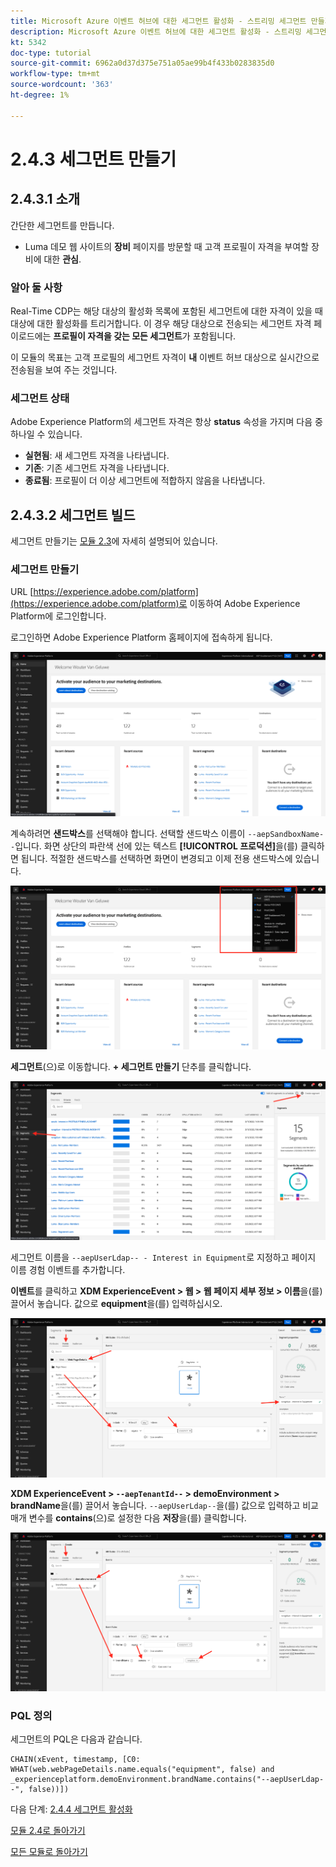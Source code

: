 ```yaml
---
title: Microsoft Azure 이벤트 허브에 대한 세그먼트 활성화 - 스트리밍 세그먼트 만들기
description: Microsoft Azure 이벤트 허브에 대한 세그먼트 활성화 - 스트리밍 세그먼트 만들기
kt: 5342
doc-type: tutorial
source-git-commit: 6962a0d37d375e751a05ae99b4f433b0283835d0
workflow-type: tm+mt
source-wordcount: '363'
ht-degree: 1%

---
```


# 2.4.3 세그먼트 만들기

## 2.4.3.1 소개

간단한 세그먼트를 만듭니다.

- Luma 데모 웹 사이트의 **장비** 페이지를 방문할 때 고객 프로필이 자격을 부여할 장비에 대한 **관심**.

### 알아 둘 사항

Real-Time CDP는 해당 대상의 활성화 목록에 포함된 세그먼트에 대한 자격이 있을 때 대상에 대한 활성화를 트리거합니다. 이 경우 해당 대상으로 전송되는 세그먼트 자격 페이로드에는 **프로필이 자격을 갖는 모든 세그먼트**&#x200B;가 포함됩니다.

이 모듈의 목표는 고객 프로필의 세그먼트 자격이 **내** 이벤트 허브 대상으로 실시간으로 전송됨을 보여 주는 것입니다.

### 세그먼트 상태

Adobe Experience Platform의 세그먼트 자격은 항상 **status** 속성을 가지며 다음 중 하나일 수 있습니다.

- **실현됨**: 새 세그먼트 자격을 나타냅니다.
- **기존**: 기존 세그먼트 자격을 나타냅니다.
- **종료됨**: 프로필이 더 이상 세그먼트에 적합하지 않음을 나타냅니다.

## 2.4.3.2 세그먼트 빌드

세그먼트 만들기는 [모듈 2.3](./../../../modules/rtcdp-b2c/module2.3/real-time-cdp-build-a-segment-take-action.md)에 자세히 설명되어 있습니다.

### 세그먼트 만들기

URL [https://experience.adobe.com/platform](https://experience.adobe.com/platform)로 이동하여 Adobe Experience Platform에 로그인합니다.

로그인하면 Adobe Experience Platform 홈페이지에 접속하게 됩니다.

![데이터 수집](./../../../modules/datacollection/module1.2/images/home.png)

계속하려면 **샌드박스**&#x200B;를 선택해야 합니다. 선택할 샌드박스 이름이 ``--aepSandboxName--``입니다. 화면 상단의 파란색 선에 있는 텍스트 **[!UICONTROL 프로덕션]**&#x200B;을(를) 클릭하면 됩니다. 적절한 샌드박스를 선택하면 화면이 변경되고 이제 전용 샌드박스에 있습니다.

![데이터 수집](./../../../modules/datacollection/module1.2/images/sb1.png)

**세그먼트**(으)로 이동합니다. **+ 세그먼트 만들기** 단추를 클릭합니다.

![데이터 수집](./images/seg.png)

세그먼트 이름을 `--aepUserLdap-- - Interest in Equipment`로 지정하고 페이지 이름 경험 이벤트를 추가합니다.

**이벤트**&#x200B;를 클릭하고 **XDM ExperienceEvent > 웹 > 웹 페이지 세부 정보 > 이름**&#x200B;을(를) 끌어서 놓습니다. 값으로 **equipment**&#x200B;을(를) 입력하십시오.

![4-05-create-ee-2.png](./images/4-05-create-ee-2.png)

**XDM ExperienceEvent > `--aepTenantId--` > demoEnvironment > brandName**&#x200B;을(를) 끌어서 놓습니다. `--aepUserLdap--`을(를) 값으로 입력하고 비교 매개 변수를 **contains**(으)로 설정한 다음 **저장**&#x200B;을(를) 클릭합니다.

![4-05-create-ee-2-brand.png](./images/4-05-create-ee-2-brand.png)

### PQL 정의

세그먼트의 PQL은 다음과 같습니다.

```code
CHAIN(xEvent, timestamp, [C0: WHAT(web.webPageDetails.name.equals("equipment", false) and _experienceplatform.demoEnvironment.brandName.contains("--aepUserLdap--", false))])
```

다음 단계: [2.4.4 세그먼트 활성화](./ex4.md)

[모듈 2.4로 돌아가기](./segment-activation-microsoft-azure-eventhub.md)

[모든 모듈로 돌아가기](./../../../overview.md)
